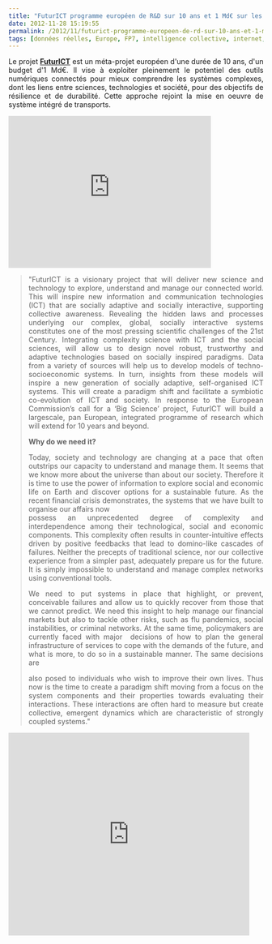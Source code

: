 ```yaml
---
title: "FuturICT programme européen de R&D sur 10 ans et 1 Md€ sur les systèmes complexes"
date: 2012-11-28 15:19:55
permalink: /2012/11/futurict-programme-europeen-de-rd-sur-10-ans-et-1-md-sur-les-systemes-complexes.html
tags: [données réelles, Europe, FP7, intelligence collective, internet, internet des objets, pensée complexe, TIC]
---
```


<p style="text-align: justify;">Le projet <strong><a href="http://www.futurict.eu/the-project" target="_blank">FuturICT</a></strong> est un méta-projet européen d'une durée de 10 ans, d'un budget d'1 Md€. Il vise à exploiter pleinement le potentiel des outils numériques connectés pour mieux comprendre les systèmes complexes, dont les liens entre sciences, technologies et société, pour des objectifs de résilience et de durabilité. Cette approche rejoint la mise en oeuvre de système intégré de transports.</p> <p> <iframe width="400" frameborder="0" src="http://player.vimeo.com/video/29779008?autoplay=0" height="300"></iframe> </p>   <!--more-->  <blockquote> <p style="text-align: justify;">"FuturICT is a visionary project that will deliver new science and technology to explore, understand and manage our connected world. This will inspire new information and communication technologies (ICT) that are socially adaptive and socially interactive, supporting collective awareness. Revealing the hidden laws and processes underlying our complex, global, socially interactive systems constitutes one of the most pressing scientific challenges of the 21st Century. Integrating complexity science with ICT and the social sciences, will allow us to design novel robust, trustworthy and adaptive technologies based on socially inspired paradigms. Data from a variety of sources will help us to develop models of techno-socioeconomic systems. In turn, insights from these models will inspire a new generation of socially adaptive, self-organised ICT systems. This will create a paradigm shift and facilitate a symbiotic co-evolution of ICT and society. In response to the European Commission’s call for a ‘Big Science’ project, FuturICT will build a largescale, pan European, integrated programme of research which will extend for 10 years and beyond.</p> <p style="text-align: justify;"><strong>Why do we need it?</strong></p> <p style="text-align: justify;">Today, society and technology are changing at a pace that often outstrips our capacity to understand and manage them. It seems that we know more about the universe than about our society. Therefore it is time to use the power of information to explore social and economic life on Earth and discover options for a sustainable future. As the recent financial crisis demonstrates, the systems that we have built to organise our affairs now<br />possess an unprecedented degree of complexity and interdependence among their technological, social and economic components. This complexity often results in counter-intuitive effects driven by positive feedbacks that lead to domino-like cascades of failures. Neither the precepts of traditional science, nor our collective experience from a simpler past, adequately prepare us for the future. It is simply impossible to understand and manage complex networks using conventional tools.</p> <p style="text-align: justify;">We need to put systems in place that highlight, or prevent, conceivable failures and allow us to quickly recover from those that we cannot predict. We need this insight to help manage our financial markets but also to tackle other risks, such as flu pandemics, social instabilities, or criminal networks. At the same time, policymakers are currently faced with major  decisions of how to plan the general infrastructure of services to cope with the demands of the future, and what is more, to do so in a sustainable manner. The same decisions are</p> <p style="text-align: justify;">also posed to individuals who wish to improve their own lives. Thus now is the time to create a paradigm shift moving from a focus on the system components and their properties towards evaluating their interactions. These interactions are often hard to measure but create collective, emergent dynamics which are characteristic of strongly coupled systems."</p> </blockquote> <iframe scrolling="no" marginwidth="0" width="476" frameborder="0" src="http://www.slideshare.net/slideshow/embed_code/15387244" marginheight="0" height="400"></iframe>
